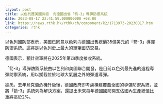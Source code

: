 ```yaml
---
layout: post
title: 以色列獲美國同意　向德國出售「箭-3」導彈防禦系統
date: 2023-08-17 22:41:59.000000000 +08:00
link: https://news.rthk.hk/rthk/ch/component/k2/1713973-20230817.htm
categories: rthk
---
```


以色列國防部表示，美國已同意以色列向德國出售總價35億美元的「箭-3」導彈防禦系統。這將是以色列史上最大的單筆國防交易。

德國表示，預計空軍將在2025年第四季度接收系統。

「箭-3」導彈防禦系統由以色列和美國聯合開發，是目前以色列最先進的遠程導彈防禦系統，用以攔截位於地球大氣層之外的彈道導彈。

據悉，去年烏克蘭危機升級後，德國政府即考慮構建覆蓋全國的導彈防禦系統，並將「箭-3」系統列為解決方案，還提出未來每年德國國防開支佔國內生產總值比重將高於2%。
